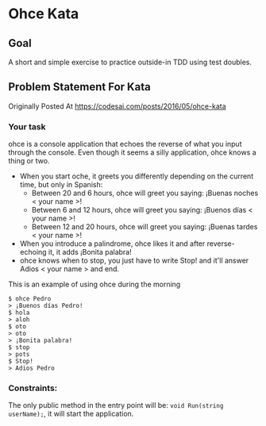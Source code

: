 # Ohce Kata

## Goal
A short and simple exercise to practice outside-in TDD using test doubles.

## Problem Statement For Kata
Originally Posted At https://codesai.com/posts/2016/05/ohce-kata

### Your task
ohce is a console application that echoes the reverse of what you input through the console.
Even though it seems a silly application, ohce knows a thing or two.

- When you start oche, it greets you differently depending on the current time, but only in Spanish:
    - Between 20 and 6 hours, ohce will greet you saying: ¡Buenas noches < your name >!
    - Between 6 and 12 hours, ohce will greet you saying: ¡Buenos días < your name >!
    - Between 12 and 20 hours, ohce will greet you saying: ¡Buenas tardes < your name >!
- When you introduce a palindrome, ohce likes it and after reverse-echoing it, it adds ¡Bonita palabra!
- ohce knows when to stop, you just have to write Stop! and it'll answer Adios < your name > and end.

This is an example of using ohce during the morning
```
$ ohce Pedro
> ¡Buenos días Pedro!
$ hola
> aloh
$ oto
> oto
> ¡Bonita palabra!
$ stop
> pots
$ Stop!
> Adios Pedro
```

### Constraints: 

The only public method in the entry point will be: `void Run(string userName);`, it will start the application.
